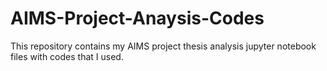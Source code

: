 # AIMS-Project-Anaysis-Codes
This repository contains my AIMS project thesis analysis jupyter notebook files with codes that I used.
